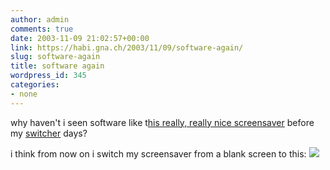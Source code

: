 ```yaml
---
author: admin
comments: true
date: 2003-11-09 21:02:57+00:00
link: https://habi.gna.ch/2003/11/09/software-again/
slug: software-again
title: software again
wordpress_id: 345
categories:
- none
---
```


why haven't i seen software like t[his really, really nice screensaver](http://www.zugakousaku.com/web_data/20th_e/index.shtml) before my [switcher](https://apple.com/switch/) days?

i think from now on i switch my screensaver from a blank screen to this: 
[![](https://habi.gna.ch/blog/images/capture01-tm.jpg)](https://habi.gna.ch/blog/images/capture01.jpg)
